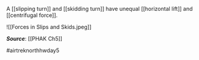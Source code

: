 A [[slipping turn]] and [[skidding turn]] have unequal [[horizontal lift]] and [[centrifugal force]].

![[Forces in Slips and Skids.jpeg]]

***Source***: [[PHAK Ch5]]

#airtreknorthhwday5 